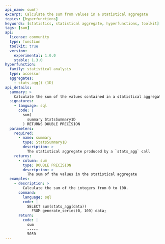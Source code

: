 ```yaml
---
api_name: sum()
excerpt: Calculate the sum from values in a statistical aggregate
topics: [hyperfunctions]
keywords: [statistics, statistical aggregate, hyperfunctions, toolkit]
tags: [sum]
api:
  license: community
  type: function
  toolkit: true
  version:
    experimental: 1.0.0
    stable: 1.3.0
hyperfunction:
  family: statistical analysis
  type: accessor
  aggregates:
    - stats_agg() (1D)
api_details:
  summary: >
    Calculate the sum of the values contained in a statistical aggregate.
  signatures:
    - language: sql
      code: |
        sum(
          summary StatsSummary1D
        ) RETURNS DOUBLE PRECISION
  parameters:
    required:
      - name: summary
        type: StatsSummary1D
        description: >
          The statistical aggregate produced by a `stats_agg` call
    returns:
      - column: sum
        type: DOUBLE PRECISION
        description: >
          The sum of the values in the statistical aggregate
  examples:
    - description: >
        Calculate the sum of the integers from 0 to 100.
      command:
        language: sql
        code: |
          SELECT sum(stats_agg(data))
            FROM generate_series(0, 100) data;
      return:
        code: |
          sum
          -----
          5050
---
```


